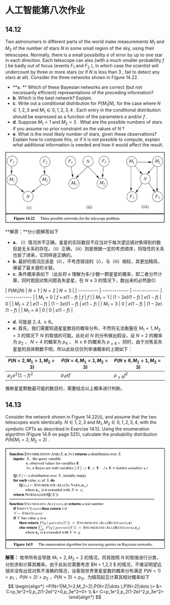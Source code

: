 # 人工智能第八次作业

## 14.12

Two astronomers in different parts of the world make measurements $M_1$ and $M_2$ of the number of stars $N$ in some small region of the sky, using their telescopes. Normally, there is a small possibility $e$ of error by up to one star in each direction. Each telescope can also (with a much smaller probability $f$ ) be badly out of focus (events $F_1$ and $F_2$ ), in which case the scientist will undercount by three or more stars (or if $N$ is less than $3$ , fail to detect any stars at all). Consider the three networks shown in Figure 14.22.

- **a. ** Which of these Bayesian networks are correct (but not necessarily efficient) representations of the preceding information?
- **b**. Which is the best network? Explain.
- **c**. Write out a conditional distribution for $P(M_1|N)$, for the case where $N\in 1,2,3$ and $M_1\in 0,1,2,3,4$ . Each entry in the conditional distribution should be expressed as a function of the parameters $e$ and/or $f$ .
- **d**. Suppose $M_1=1$ and $M_2=3$ . What are the possible numbers of stars if you assume no prior constraint on the values of $N$ ?
- **e**. What is the *most likely* number of stars, given these observations? Explain how to compute this, or if it is not possible to compute, explain what additional information is needed and how it would affect the result.

<img src="Fig_14-22.png" alt="Fig_14-22" style="zoom:80%;" />

**解答：**分小题解答如下

- **a.** （i）情况并不正确，星星的实际数目不应当对于每次望远镜对焦得到的数目是无关系的存在。（ii）正确，（iii）则是根据一定的考虑顺序，将隐性的关系也放了进来，它同样是正确的。
- **b.** 最好的情况应该是（ii），不考虑错误的（i），与（iii）相较，其更加精简，保留了最关键的关联。
- **c.** 条件概率表如下（此处将 $e$ 理解为多/少数一颗星星的概率，即二者分开计算，同时若因对焦问题丢失星星，在 $N \le 3$ 的情况下，数出来的必然是0）

| $P(M_1|N)$ | $N = 1$       | $N = 2$       | $N = 3$       |
| ---------- | ------------- | ------------- | ------------- |
| $M_1 = 0$  | $f+e(1-f)$    | $f$           | $f$           |
| $M_1 = 1$  | $(1-2e)(1-f)$ | $e(1-f)$      | 0             |
| $M_1 = 2$  | $e(1-f)$      | $(1-2e)(1-f)$ | $e(1-f)$      |
| $M_1 = 3$  | 0             | $e(1-f)$      | $(1-2e)(1-f)$ |
| $M_1 = 4$  | 0             | 0             | $e(1-f)$      |

- **d.** 可能是 $2,4,\ge 6$。
- **e.** 首先，我们需要知道星星数目的概率分布，不然将无法衡量在 $M_1 = 1,M_2 = 3$ 的情况下 $N$ 的取值的可能。此处对 $N$ 的分布做出假设，设 $N = 2$ 的概率为 $p_2$ ， $N = 4$ 的概率为 $p_4$ ， $N \ge 6$ 的概率为 $p_{\ge 6}$ 。同时，由于对焦丢失星星的具体颗数不明，所以此处仅仅列举诸概率的上限如下：

| $P( N = 2 , M_1 = 1 , M_2 = 3 )$ | $P( N = 4 , M_1 = 1 , M_2 = 3 )$ | $P( N \ge 6 , M_1 = 1 , M_2 = 3 )$ |
| -------------------------------- | -------------------------------- | ---------------------------------- |
| $p_2 e^2(1-f)^2$                 | $p_4 ef$                         | $p_{\ge 6}f^2$                     |

推断星星颗数最可能的数目时，需要结合以上概率进行判断。

## 14.13

Consider the network shown in Figure 14.22(ii), and assume that the two telescopes work identically. $N\in 1,2,3$ and $M_1,M_2\in 0,1,2,3,4,$ with the symbolic CPTs as described in Exercise 14.12. Using the enumeration algorithm (Figure 14.9 on page 525), calculate the probability distribution $P(N|M_1=2,M_2=2)$ .

<img src="Fig_14-9.png" alt="Fig_14-9" style="zoom:80%;" />

**解答：** 枚举所有会导致 $M_1=2,M_2=2$ 的情况，将其按照 $N$ 的取值进行分类，分别求和计算其概率。由于此处仅需要考虑 $N = 1,2,3 $ 的情况，不难证明望远镜并没有出现对焦不准确的情况，设客观世界里星星数的概率分布满足 $P(N = 1) = p_1$ ，$P(N=2) = p_2$ ，$P(N=3) = p_3$。为精简起见计算其相对概率如下
$$
\begin{align*}
	<P(N=1|M_1=2,M_2=2),P(N=2|\dots ),P(N=2|\dots )> &= C<p_1e^2+0,p_2(1-2e)^2+0,p_3e^2+0> \\
	&= C<p_1e^2,p_2(1-2e)^2,p_3e^2>
\end{align*}
$$





